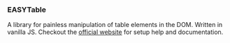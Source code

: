 ### EASYTable

A library for painless manipulation of table elements in the DOM. Written in vanilla JS.
Checkout the [official website](https://easy-table.herokuapp.com/GettingStarted) for setup help and documentation.
